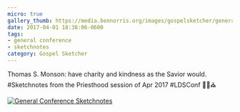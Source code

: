 ```yaml
---
micro: true
gallery_thumb: https://media.bennorris.org/images/gospelsketcher/general-conference/apr-2017/apr-17-3-monson.jpg
date: 2017-04-01 18:38:06-0600
tags:
- general conference
- sketchnotes
category: Gospel Sketcher
---
```


Thomas S. Monson: have charity and kindness as the Savior would. #Sketchnotes from the Priesthood session of Apr 2017 #LDSConf ✍🏼⛪️

[![General Conference Sketchnotes](https://media.bennorris.org/images/gospelsketcher/general-conference/apr-2017/apr-17-3-monson.jpg)](https://media.bennorris.org/images/gospelsketcher/general-conference/apr-2017/apr-17-3-monson.jpg)

